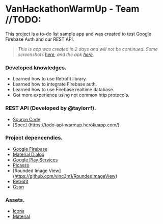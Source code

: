 # VanHackathonWarmUp - Team //TODO:
This project is a to-do list sample app and was created to test Google Firebase Auth and our REST API.


 > *This is app was created in 2 days and will not be continued.
 > Some screenshots [here](/screenshots/), and the apk [here](/apk/).*


### Developed knowledges.
 * Learned how to use Retrofit library.
 * Learned how to integrate Firebase auth.
 * Learned how to use Firebase realtime database.
 * Got more experience using not common http protocols.
 
### REST API (Developed by @taylorrf).
 * [Source Code](https://github.com/taylorrf/todo_api)
 * [Spec] (https://todo-api-warmup.herokuapp.com/)

### Project depencendies. 
 * [Google Firebase](https://firebase.google.com/)
 * [Material Dialog](https://github.com/drakeet/MaterialDialog)
 * [Google Play Services](https://play.google.com/store/apps/details?id=com.google.android.gms&hl=en)
 * [Picasso](http://square.github.io/picasso/)
 * [Rounded Image View] (https://github.com/vinc3m1/RoundedImageView)
 * [Retrofit](http://square.github.io/retrofit/)
 * [Gson](https://github.com/google/gson)

### Assets.
 * [Icons](https://design.google.com/icons/#ic_arrow_forward)
 * [Material](https://www.materialpalette.com)



